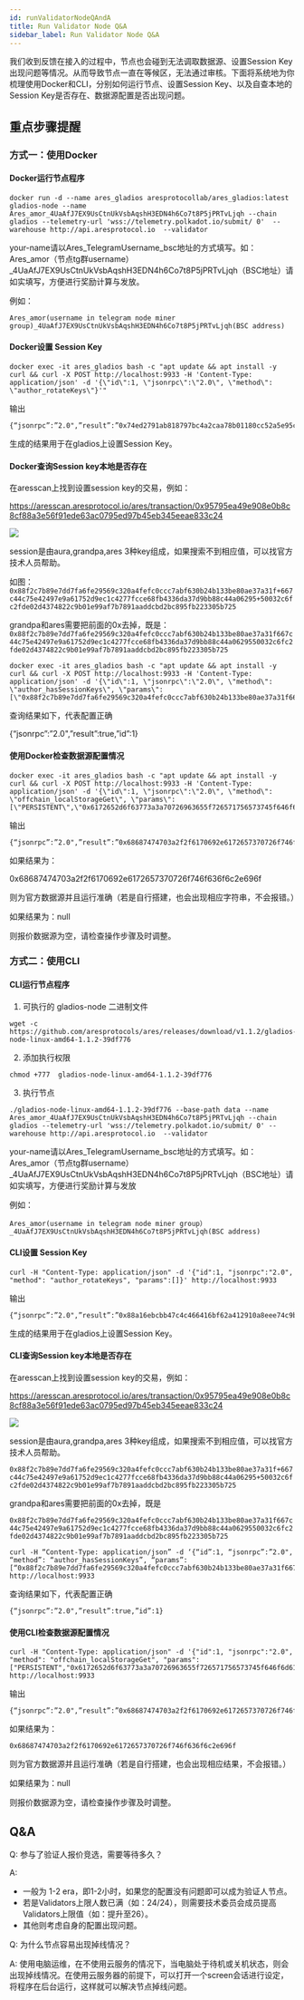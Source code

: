 ```yaml
---
id: runValidatorNodeQAndA
title: Run Validator Node Q&A
sidebar_label: Run Validator Node Q&A
---
```


我们收到反馈在接入的过程中，节点也会碰到无法调取数据源、设置Session Key出现问题等情况。从而导致节点一直在等候区，无法通过审核。下面将系统地为你梳理使用Docker和CLI，分别如何运行节点、设置Session Key、以及自查本地的Session Key是否存在、数据源配置是否出现问题。


## 重点步骤提醒

### 方式一：使用Docker

#### Docker运行节点程序

````
docker run -d --name ares_gladios aresprotocollab/ares_gladios:latest gladios-node --name Ares_amor_4UaAfJ7EX9UsCtnUkVsbAqshH3EDN4h6Co7t8P5jPRTvLjqh --chain gladios --telemetry-url 'wss://telemetry.polkadot.io/submit/ 0'  --warehouse http://api.aresprotocol.io  --validator
````

your-name请以Ares_TelegramUsername_bsc地址的方式填写。如：Ares_amor（节点tg群username）_4UaAfJ7EX9UsCtnUkVsbAqshH3EDN4h6Co7t8P5jPRTvLjqh（BSC地址）请如实填写，方便进行奖励计算与发放。

例如：
````
Ares_amor(username in telegram node miner group)_4UaAfJ7EX9UsCtnUkVsbAqshH3EDN4h6Co7t8P5jPRTvLjqh(BSC address)
````

#### Docker设置 Session Key

````
docker exec -it ares_gladios bash -c "apt update && apt install -y curl && curl -X POST http://localhost:9933 -H 'Content-Type: application/json' -d '{\"id\":1, \"jsonrpc\":\"2.0\", \"method\": \"author_rotateKeys\"}'"
````

输出

````
{“jsonrpc”:”2.0",”result”:”0x74ed2791ab818797bc4a2caa78b01180cc52a5e95c8cd5286d2642b671c3986d00a93e91eaedd838f275f4c49f1c9a9c2525f7f34577c556f02bc357eddaa4dbf28ab5102be4fa22b6b8115765d290de0c6c91f37a265acecdf3782746bff32b”,”id”:1}
````

生成的结果用于在gladios上设置Session Key。

#### Docker查询Session key本地是否存在

在aresscan上找到设置session key的交易，例如：

https://aresscan.aresprotocol.io/ares/transaction/0x95795ea49e908e0b8c8cf88a3e56f91ede63ac0795ed97b45eb345eeae833c24

![](assets/build/301.png)

session是由aura,grandpa,ares 3种key组成，如果搜索不到相应值，可以找官方技术人员帮助。

如图：
`0x88f2c7b89e7dd7fa6fe29569c320a4fefc0ccc7abf630b24b133be80ae37a31f+667c44c75e42497e9a61752d9ec1c4277fcce68fb4336da37d9bb88c44a06295+50032c6fc2fde02d4374822c9b01e99af7b7891aaddcbd2bc895fb223305b725`

grandpa和ares需要把前面的0x去掉，既是：
`0x88f2c7b89e7dd7fa6fe29569c320a4fefc0ccc7abf630b24b133be80ae37a31f667c44c75e42497e9a61752d9ec1c4277fcce68fb4336da37d9bb88c44a0629550032c6fc2fde02d4374822c9b01e99af7b7891aaddcbd2bc895fb223305b725`

````
docker exec -it ares_gladios bash -c "apt update && apt install -y curl && curl -X POST http://localhost:9933 -H 'Content-Type: application/json' -d '{\"id\":1, \"jsonrpc\":\"2.0\", \"method\": \"author_hasSessionKeys\", \"params\": [\"0x88f2c7b89e7dd7fa6fe29569c320a4fefc0ccc7abf630b24b133be80ae37a31f667c44c75e42497e9a61752d9ec1c4277fcce68fb4336da37d9bb88c44a0629550032c6fc2fde02d4374822c9b01e99af7b7891aaddcbd2bc895fb223305b725\"]}'"
````

查询结果如下，代表配置正确

{“jsonrpc”:”2.0",”result”:true,”id”:1}

#### 使用Docker检查数据源配置情况

````
docker exec -it ares_gladios bash -c "apt update && apt install -y curl && curl -X POST http://localhost:9933 -H 'Content-Type: application/json' -d '{\"id\":1, \"jsonrpc\":\"2.0\", \"method\": \"offchain_localStorageGet\", \"params\": [\"PERSISTENT\",\"0x6172652d6f63773a3a70726963655f726571756573745f646f6d61696e\"]}'"
````

输出

````
{“jsonrpc”:”2.0",”result”:”0x68687474703a2f2f6170692e6172657370726f746f636f6c2e696f”,”id”:1}
````

如果结果为：

0x68687474703a2f2f6170692e6172657370726f746f636f6c2e696f

则为官方数据源并且运行准确（若是自行搭建，也会出现相应字符串，不会报错。）

如果结果为：null

则报价数据源为空，请检查操作步骤及时调整。


### 方式二：使用CLI

#### CLI运行节点程序

1. 可执行的 gladios-node 二进制文件

````
wget -c https://github.com/aresprotocols/ares/releases/download/v1.1.2/gladios-node-linux-amd64-1.1.2-39df776
````
2. 添加执行权限

````
chmod +777  gladios-node-linux-amd64-1.1.2-39df776
````

3. 执行节点

````
./gladios-node-linux-amd64-1.1.2-39df776 --base-path data --name Ares_amor_4UaAfJ7EX9UsCtnUkVsbAqshH3EDN4h6Co7t8P5jPRTvLjqh --chain gladios --telemetry-url 'wss://telemetry.polkadot.io/submit/ 0' --warehouse http://api.aresprotocol.io  --validator
````

your-name请以Ares_TelegramUsername_bsc地址的方式填写。如：Ares_amor（节点tg群username）_4UaAfJ7EX9UsCtnUkVsbAqshH3EDN4h6Co7t8P5jPRTvLjqh（BSC地址）请如实填写，方便进行奖励计算与发放

例如：
````
Ares_amor(username in telegram node miner group）_4UaAfJ7EX9UsCtnUkVsbAqshH3EDN4h6Co7t8P5jPRTvLjqh(BSC address)
````

#### CLI设置 Session Key
````
curl -H "Content-Type: application/json" -d '{"id":1, "jsonrpc":"2.0", "method": "author_rotateKeys", "params":[]}' http://localhost:9933
````

输出

````
{“jsonrpc”:”2.0",”result”:”0x88a16ebcbb47c4c466416bf62a412910a8eee74c9b9b7fa3fe922f5f2f6b3a256ec28920cf2811088090b45c1c7faf9f5434a32929a4251667b38dcd530b9934f2fb357cf4ac2f8b024e3db8946e2ce185b8bc66f0f03d2cf5c94fa293e29f23",”id”:1}
````

生成的结果用于在gladios上设置Session Key。

#### CLI查询Session key本地是否存在

在aresscan上找到设置session key的交易，例如：

https://aresscan.aresprotocol.io/ares/transaction/0x95795ea49e908e0b8c8cf88a3e56f91ede63ac0795ed97b45eb345eeae833c24

![](assets/build/301.png)

session是由aura,grandpa,ares 3种key组成，如果搜索不到相应值，可以找官方技术人员帮助。

`0x88f2c7b89e7dd7fa6fe29569c320a4fefc0ccc7abf630b24b133be80ae37a31f+667c44c75e42497e9a61752d9ec1c4277fcce68fb4336da37d9bb88c44a06295+50032c6fc2fde02d4374822c9b01e99af7b7891aaddcbd2bc895fb223305b725`

grandpa和ares需要把前面的0x去掉，既是

`0x88f2c7b89e7dd7fa6fe29569c320a4fefc0ccc7abf630b24b133be80ae37a31f667c44c75e42497e9a61752d9ec1c4277fcce68fb4336da37d9bb88c44a0629550032c6fc2fde02d4374822c9b01e99af7b7891aaddcbd2bc895fb223305b725`

````
curl -H “Content-Type: application/json” -d ‘{“id”:1, “jsonrpc”:”2.0", “method”: “author_hasSessionKeys”, “params”:[“0x88f2c7b89e7dd7fa6fe29569c320a4fefc0ccc7abf630b24b133be80ae37a31f667c44c75e42497e9a61752d9ec1c4277fcce68fb4336da37d9bb88c44a0629550032c6fc2fde02d4374822c9b01e99af7b7891aaddcbd2bc895fb223305b725”]}’ http://localhost:9933
````

查询结果如下，代表配置正确

````
{“jsonrpc”:”2.0",”result”:true,”id”:1}
````

#### 使用CLI检查数据源配置情况

````
curl -H "Content-Type: application/json" -d '{"id":1, "jsonrpc":"2.0", "method": "offchain_localStorageGet", "params":["PERSISTENT","0x6172652d6f63773a3a70726963655f726571756573745f646f6d61696e"]}' http://localhost:9933
````

输出
````
{“jsonrpc”:”2.0",”result”:”0x68687474703a2f2f6170692e6172657370726f746f636f6c2e696f”,”id”:1}
````
如果结果为：

`0x68687474703a2f2f6170692e6172657370726f746f636f6c2e696f`

则为官方数据源并且运行准确（若是自行搭建，也会出现相应结果，不会报错。）

如果结果为：null

则报价数据源为空，请检查操作步骤及时调整。


## Q&A

Q: 参与了验证人报价竞选，需要等待多久？

A:
* 一般为 1-2 era，即1-2小时，如果您的配置没有问题即可以成为验证人节点。
* 若是Validators上限人数已满（如：24/24），则需要技术委员会成员提高Validators上限值（如：提升至26）。
* 其他则考虑自身的配置出现问题。

Q: 为什么节点容易出现掉线情况？

A: 使用电脑运维，在不使用云服务的情况下，当电脑处于待机或关机状态，则会出现掉线情况。在使用云服务器的前提下，可以打开一个screen会话进行设定，将程序在后台运行，这样就可以解决节点掉线问题。

